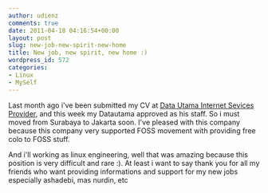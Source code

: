 ```yaml
---
author: udienz
comments: true
date: 2011-04-18 04:16:54+00:00
layout: post
slug: new-job-new-spirit-new-home
title: New job, new spirit, new home :)
wordpress_id: 572
categories:
- Linux
- MySelf
---
```


Last month ago i've been submitted my CV at [Data Utama Internet Sevices Provider](http://www.datautama.net.id), and this week my Datautama approved as his staff. So i must moved from Surabaya to Jakarta soon. I've pleased with this company because this company very supported FOSS movement with providing free colo to FOSS stuff.

And i'll working as linux engineering, well that was amazing because this position is very difficult and rare :). At least i want to say thank you for all my friends who want providing informations and support for my new jobs especially ashadebi, mas nurdin, etc

